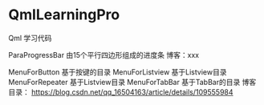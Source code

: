 # QmlLearningPro
Qml 学习代码

ParaProgressBar
由15个平行四边形组成的进度条
博客：xxx


MenuForButton 
基于按键的目录
MenuForListview
基于Listview目录
MenuForRepeater
基于Listview目录
MenuForTabBar
基于TabBar的目录
博客目录： https://blog.csdn.net/qq_16504163/article/details/109555984

